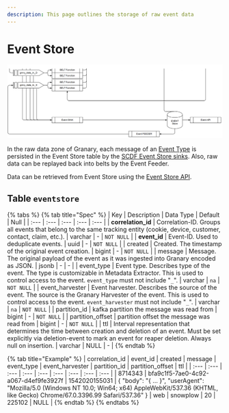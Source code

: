 ```yaml
---
description: This page outlines the storage of raw event data
---
```


# Event Store

![Data flow within raw data zone of Granary](../../../.gitbook/assets/events.PNG)

In the raw data zone of Granary, each message of an [Event Type](../../../learning-grnry-1/data-in/how-to-run-a-harvester/event-types.md) is persisted in the Event Store table by the [SCDF Event Store sinks](../data-in/eventstore-sink.md). Also, raw data can be replayed back into belts by the Event Feeder.

Data can be retrieved from Event Store using the [Event Store API](../../api-reference/event-store-api.md).

## Table `eventstore`

{% tabs %}
{% tab title="Spec" %}
| Key | Description | Data Type | Default | Null |
| :--- | :--- | :--- | :--- | :--- |
| **correlation\_id**  | Correlation-ID. Groups all events that belong to the same tracking entity \(cookie, device, customer, contact, claim, etc.\). | varchar | - | `NOT NULL` |
| **event\_id**  | Event-ID. Used to deduplicate events. | uuid | - | `NOT NULL` |
| created  | Created. The timestamp of the original event creation. | bigint | - | `NOT NULL` |
| message  | Message. The original payload of the event as it was ingested into Granary encoded as JSON. | jsonb | - | - |
| event\_type | Event type. Describes type of the event. The type is customizable in Metadata Extractor. This is used to control access to the event. `event_type` must not include "`_`". | varchar | `na` | `NOT NULL` |
| event\_harvester | Event harvester. Describes the source of the event. The source is the Granary Harvester of the event. This is used to control access to the event. `event_harvester` must not include "`_`". | varchar | `na` | `NOT NULL` |
| partition\_id | kafka partition the message was read from | bigint | - | `NOT NULL` |
| partition\_offset | partition offset the message was read from | bigint | - | `NOT NULL` |
| ttl | Interval representation that determines the time between creation and deletion of an event. Must be set explicitly via deletion-event to mark an event for reaper deletion. Always null on insertion. | varchar | NULL | - |
{% endtab %}

{% tab title="Example" %}
| correlation\_id | event\_id | created | message | event\_type | event\_harvester | partition\_id | partition\_offset | ttl |
| :--- | :--- | :--- | :--- | :--- | :--- | :--- | :--- | :--- |
| 8714343 | bfa9c1f5-7ae0-4c92-a067-d4ef9fe3927f | 1542020155031 | { "body": "{ ... }", "userAgent": "Mozilla/5.0 \(Windows NT 10.0; Win64; x64\) AppleWebKit/537.36 \(KHTML, like Gecko\) Chrome/67.0.3396.99 Safari/537.36" } | web | snowplow | 20 | 225102 | NULL |
{% endtab %}
{% endtabs %}

## 



